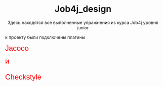 <h1 align="center">Job4j_design</h1>
<p align="center"> Здесь находятся все выполненные упражнения из курса Job4j уровня junior </p>
<p> к проекту были подключены плагины  <p><font size="5" color="red" face="Arial">Jacoco</p> и  <p><font size="5" color="red" face="Arial">Checkstyle</p></p>
